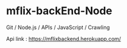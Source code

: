 # mflix-backEnd-Node

Git / Node.js / APIs / JavaScript / Crawling 

Api link : https://mflixbackend.herokuapp.com/

